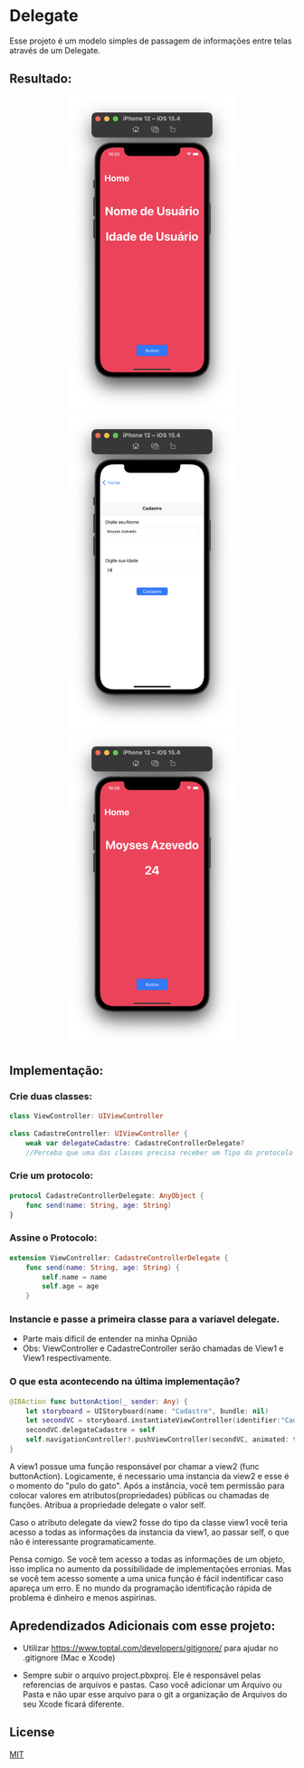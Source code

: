 # Delegate

Esse projeto é um modelo simples de passagem de informações entre telas através de um Delegate.


## Resultado:
<div align="center">
<img src="imagesReadme/Scene_1.png" width="300">
<img src="imagesReadme/Scene_2.png" width="300">
<img src="imagesReadme/Scene_3.png" width="300">
</div> 

## Implementação:
### Crie duas classes:

```swift
class ViewController: UIViewController
```

```swift
class CadastreController: UIViewController {
    weak var delegateCadastre: CadastreControllerDelegate?
    //Perceba que uma das classes precisa receber um Tipo do protocolo
```

### Crie um protocolo:

```swift
protocol CadastreControllerDelegate: AnyObject {
    func send(name: String, age: String)
}

```



### Assine o Protocolo:

```swift
extension ViewController: CadastreControllerDelegate {
    func send(name: String, age: String) {
        self.name = name
        self.age = age
    }
```

### Instancie e passe a primeira classe para a variavel delegate. 
 - Parte mais dificil de entender na minha Opnião
 - Obs: ViewController e CadastreController serão chamadas de View1 e View1 respectivamente.

### O que esta acontecendo na última implementação?

```swift
@IBAction func buttonAction(_ sender: Any) {
    let storyboard = UIStoryboard(name: "Cadastre", bundle: nil)
    let secondVC = storyboard.instantiateViewController(identifier:"Cadastre") as! CadastreController
    secondVC.delegateCadastre = self
    self.navigationController?.pushViewController(secondVC, animated: true)
}
```
 
A view1 possue uma função responsável por chamar a view2 (func buttonAction). Logicamente, é necessario uma instancia da view2 e esse é o momento do "pulo do gato". Após a instância, você tem permissão para colocar valores em atributos(propriedades) públicas ou chamadas de funções. Atribua a propriedade delegate o valor self. 

Caso o atributo delegate da view2 fosse do tipo da classe view1 você teria acesso a todas as informações da instancia da view1, ao passar self, o que não é interessante programaticamente.

Pensa comigo. Se você tem acesso a todas as informações de um objeto, isso implica no aumento da possibilidade de implementações erronias. Mas se você tem acesso somente a uma unica função é fácil indentificar caso apareça um erro. E no mundo da programação identificação rápida de problema é dinheiro e menos aspirinas. 





## Apredendizados Adicionais com esse projeto: 

 - Utilizar https://www.toptal.com/developers/gitignore/ para ajudar no .gitignore (Mac e Xcode)
    
 - Sempre subir o arquivo project.pbxproj. Ele é responsável pelas referencias de arquivos e pastas. Caso você adicionar um Arquivo ou Pasta e não upar esse arquivo para o git a organização de Arquivos do seu Xcode ficará diferente.

## License
[MIT](https://choosealicense.com/licenses/mit/)
